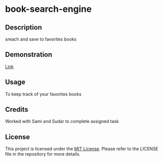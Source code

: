 # book-search-engine


## Description
sreach and  save to favorites books

## Demonstration
[Link](https://secure-crag-75860-6c1315db35cb.herokuapp.com)



## Usage
To keep track of your favorites books


## Credits
Worked with Sami and Sudar to complete assigned task

## License
This project is licensed under the [MIT License](LICENSE). Please refer to the LICENSE file in the repository for more details. 



